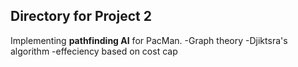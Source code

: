 <h2>Directory for Project 2</h2>

Implementing <b>pathfinding AI</b> for PacMan.
-Graph theory
-Djiktsra's algorithm
-effeciency based on cost cap
